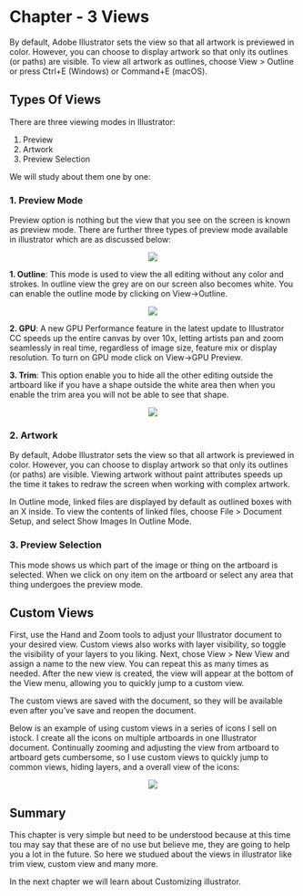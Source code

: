 # Chapter - 3 Views
By default, Adobe Illustrator sets the view so that all artwork is previewed in color. However, you can choose to display artwork so that only its outlines (or paths) are visible. To view all artwork as outlines, choose View > Outline or press Ctrl+E (Windows) or Command+E (macOS).

## Types Of Views
There are three viewing modes in Illustrator: 
1. Preview
2. Artwork
3. Preview Selection

We will study about them one by one:
### 1. Preview Mode
Preview option is nothing but the view that you see on the screen is known as preview mode. There are further three types of preview mode available in illustrator which are as discussed below:

<p text align="center"><img src="https://user-images.githubusercontent.com/54719422/93802031-8bc19100-fc60-11ea-8678-d7b118f7dcf9.png"></p


**1. Outline**: This mode is used to view the all editing without any color and strokes. In outline view the grey are on our screen also becomes white. You can enable the outline mode by clicking on View->Outline.

<p text align="center"><img src="https://user-images.githubusercontent.com/54719422/93802044-8fedae80-fc60-11ea-8075-a226006ad20e.png"></p>

**2. GPU**: A new GPU Performance feature in the latest update to Illustrator CC speeds up the entire canvas by over 10x, letting artists pan and zoom seamlessly in real time, regardless of image size, feature mix or display resolution. To turn on GPU mode click on View->GPU Preview. 

**3. Trim**: This option enable you to hide all the other editing outside the artboard like if you have a shape outside the white area then when you enable the trim area you will not be able to see that shape.

<p text align="center"><img src="https://user-images.githubusercontent.com/54719422/93802036-8d8b5480-fc60-11ea-9f7a-48d954f8ed05.png"></p>

### 2. Artwork
By default, Adobe Illustrator sets the view so that all artwork is previewed in color. However, you can choose to display artwork so that only its outlines (or paths) are visible. Viewing artwork without paint attributes speeds up the time it takes to redraw the screen when working with complex artwork.

In Outline mode, linked files are displayed by default as outlined boxes with an X inside. To view the contents of linked files, choose File > Document Setup, and select Show Images In Outline Mode.

### 3. Preview Selection 
This mode shows us which part of the image or thing on the artboard is selected. When we click on ony item on the artboard or select any area that thing undergoes the preview mode.

## Custom Views
First, use the Hand and Zoom tools to adjust your Illustrator document to your desired view. Custom views also works with layer visibility, so toggle the visibility of your layers to you liking. Next, chose View > New View and assign a name to the new view. You can repeat this as many times as needed. After the new view is created, the view will appear at the bottom of the View menu, allowing you to quickly jump to a custom view.

The custom views are saved with the document, so they will be available even after you’ve save and reopen the document.

Below is an example of using custom views in a series of icons I sell on istock. I create all the icons on multiple artboards in one Illustrator document. Continually zooming and adjusting the view from artboard to artboard gets cumbersome, so I use custom views to quickly jump to common views, hiding layers, and a overall view of the icons:

<p text align="center"><img src="http://vectips.com/wp-content/uploads/2009/07/cstmvw_011.jpg"></p>

## Summary
This chapter is very simple but need to be understood because at this time tou may say that these are of no use but believe me, they are going to help you a lot in the future. So here we studued about the views in illustrator like trim view, custom view and many more.

In the next chapter we will learn about Customizing illustrator. 
